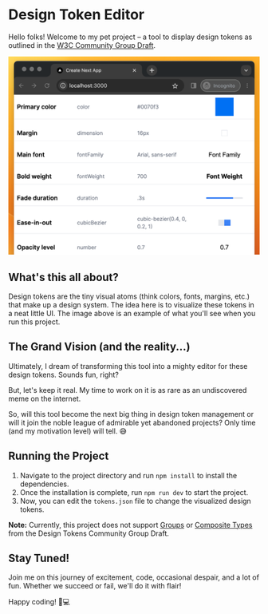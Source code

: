 # Design Token Editor

Hello folks! Welcome to my pet project – a tool to display design tokens as outlined in the [W3C Community Group Draft](https://design-tokens.github.io/community-group/format/).

![Example UI](example.png)

## What's this all about?

Design tokens are the tiny visual atoms (think colors, fonts, margins, etc.) that make up a design system. The idea here is to visualize these tokens in a neat little UI. The image above is an example of what you'll see when you run this project.

## The Grand Vision (and the reality...)

Ultimately, I dream of transforming this tool into a mighty editor for these design tokens. Sounds fun, right?

But, let's keep it real. My time to work on it is as rare as an undiscovered meme on the internet.

So, will this tool become the next big thing in design token management or will it join the noble league of admirable yet abandoned projects? Only time (and my motivation level) will tell. 😅

## Running the Project

1. Navigate to the project directory and run `npm install` to install the dependencies.
2. Once the installation is complete, run `npm run dev` to start the project.
3. Now, you can edit the `tokens.json` file to change the visualized design tokens.

**Note:** Currently, this project does not support [Groups](https://design-tokens.github.io/community-group/format/#groups) or [Composite Types](https://design-tokens.github.io/community-group/format/#composite-types) from the Design Tokens Community Group Draft.

## Stay Tuned!

Join me on this journey of excitement, code, occasional despair, and a lot of fun. Whether we succeed or fail, we'll do it with flair!

Happy coding! 🚀💻
